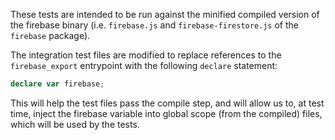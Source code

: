 These tests are intended to be run against the minified compiled version of the
firebase binary (i.e. `firebase.js` and `firebase-firestore.js` of the `firebase` 
package).

The integration test files are modified to replace references to the
`firebase_export` entrypoint with the following `declare` statement:

```typescript
declare var firebase;
```

This will help the test files pass the compile step, and will allow us to, at
test time, inject the firebase variable into global scope (from the compiled)
files, which will be used by the tests.
